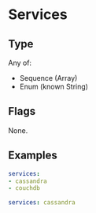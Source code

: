 # Services



## Type

Any of:

* Sequence (Array)
* Enum (known String)

## Flags

None.


## Examples

```yaml
services:
- cassandra
- couchdb
```

```yaml
services: cassandra

```
